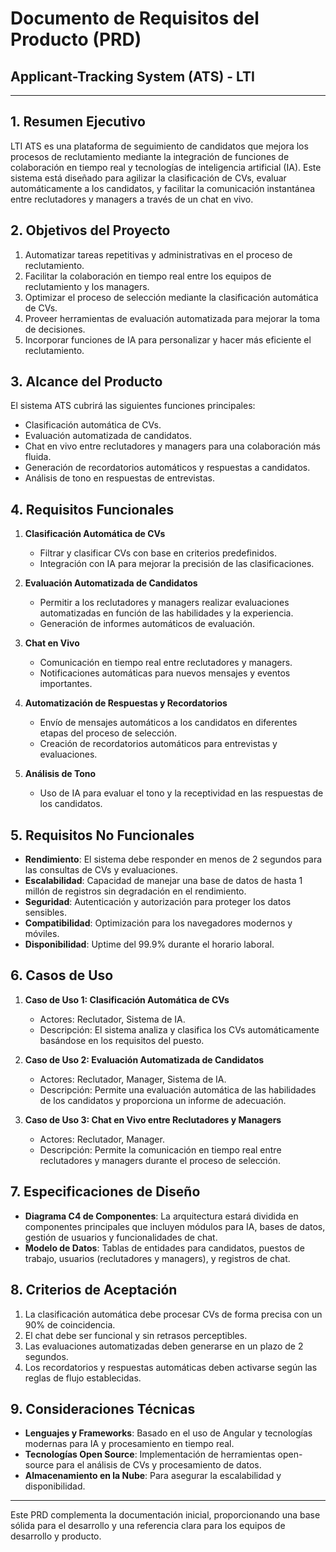 
# Documento de Requisitos del Producto (PRD)
## Applicant-Tracking System (ATS) - LTI

---

## 1. Resumen Ejecutivo

LTI ATS es una plataforma de seguimiento de candidatos que mejora los procesos de reclutamiento mediante la integración de funciones de colaboración en tiempo real y tecnologías de inteligencia artificial (IA). Este sistema está diseñado para agilizar la clasificación de CVs, evaluar automáticamente a los candidatos, y facilitar la comunicación instantánea entre reclutadores y managers a través de un chat en vivo.

## 2. Objetivos del Proyecto

1. Automatizar tareas repetitivas y administrativas en el proceso de reclutamiento.
2. Facilitar la colaboración en tiempo real entre los equipos de reclutamiento y los managers.
3. Optimizar el proceso de selección mediante la clasificación automática de CVs.
4. Proveer herramientas de evaluación automatizada para mejorar la toma de decisiones.
5. Incorporar funciones de IA para personalizar y hacer más eficiente el reclutamiento.

## 3. Alcance del Producto

El sistema ATS cubrirá las siguientes funciones principales:
- Clasificación automática de CVs.
- Evaluación automatizada de candidatos.
- Chat en vivo entre reclutadores y managers para una colaboración más fluida.
- Generación de recordatorios automáticos y respuestas a candidatos.
- Análisis de tono en respuestas de entrevistas.

## 4. Requisitos Funcionales

1. **Clasificación Automática de CVs**
    - Filtrar y clasificar CVs con base en criterios predefinidos.
    - Integración con IA para mejorar la precisión de las clasificaciones.

2. **Evaluación Automatizada de Candidatos**
    - Permitir a los reclutadores y managers realizar evaluaciones automatizadas en función de las habilidades y la experiencia.
    - Generación de informes automáticos de evaluación.

3. **Chat en Vivo**
    - Comunicación en tiempo real entre reclutadores y managers.
    - Notificaciones automáticas para nuevos mensajes y eventos importantes.

4. **Automatización de Respuestas y Recordatorios**
    - Envío de mensajes automáticos a los candidatos en diferentes etapas del proceso de selección.
    - Creación de recordatorios automáticos para entrevistas y evaluaciones.

5. **Análisis de Tono**
    - Uso de IA para evaluar el tono y la receptividad en las respuestas de los candidatos.

## 5. Requisitos No Funcionales

- **Rendimiento**: El sistema debe responder en menos de 2 segundos para las consultas de CVs y evaluaciones.
- **Escalabilidad**: Capacidad de manejar una base de datos de hasta 1 millón de registros sin degradación en el rendimiento.
- **Seguridad**: Autenticación y autorización para proteger los datos sensibles.
- **Compatibilidad**: Optimización para los navegadores modernos y móviles.
- **Disponibilidad**: Uptime del 99.9% durante el horario laboral.

## 6. Casos de Uso

1. **Caso de Uso 1: Clasificación Automática de CVs**
    - Actores: Reclutador, Sistema de IA.
    - Descripción: El sistema analiza y clasifica los CVs automáticamente basándose en los requisitos del puesto.

2. **Caso de Uso 2: Evaluación Automatizada de Candidatos**
    - Actores: Reclutador, Manager, Sistema de IA.
    - Descripción: Permite una evaluación automática de las habilidades de los candidatos y proporciona un informe de adecuación.

3. **Caso de Uso 3: Chat en Vivo entre Reclutadores y Managers**
    - Actores: Reclutador, Manager.
    - Descripción: Permite la comunicación en tiempo real entre reclutadores y managers durante el proceso de selección.

## 7. Especificaciones de Diseño

- **Diagrama C4 de Componentes**: La arquitectura estará dividida en componentes principales que incluyen módulos para IA, bases de datos, gestión de usuarios y funcionalidades de chat.
- **Modelo de Datos**: Tablas de entidades para candidatos, puestos de trabajo, usuarios (reclutadores y managers), y registros de chat.

## 8. Criterios de Aceptación

1. La clasificación automática debe procesar CVs de forma precisa con un 90% de coincidencia.
2. El chat debe ser funcional y sin retrasos perceptibles.
3. Las evaluaciones automatizadas deben generarse en un plazo de 2 segundos.
4. Los recordatorios y respuestas automáticas deben activarse según las reglas de flujo establecidas.

## 9. Consideraciones Técnicas

- **Lenguajes y Frameworks**: Basado en el uso de Angular y tecnologías modernas para IA y procesamiento en tiempo real.
- **Tecnologías Open Source**: Implementación de herramientas open-source para el análisis de CVs y procesamiento de datos.
- **Almacenamiento en la Nube**: Para asegurar la escalabilidad y disponibilidad.

---

Este PRD complementa la documentación inicial, proporcionando una base sólida para el desarrollo y una referencia clara para los equipos de desarrollo y producto.
